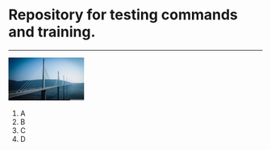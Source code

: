 # Repository for testing commands and training.


---

[![Foo](https://github.com/ermondel/tsttmp/blob/master/ims/big1_m.jpg)](https://github.com/ermondel/tsttmp/blob/master/ims/big1.jpg)

1. A
2. B
3. C
4. D